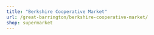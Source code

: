 ```yaml
---
title: "Berkshire Cooperative Market"
url: /great-barrington/berkshire-cooperative-market/
shop: supermarket
---
```

